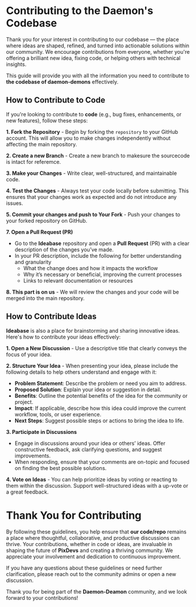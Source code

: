 # Contributing to the Daemon's Codebase

Thank you for your interest in contributing to our codebase — the place where ideas are shaped, refined, and turned into actionable solutions within our community. We encourage contributions from everyone, whether you're offering a brilliant new idea, fixing code, or helping others with technical insights.

This guide will provide you with all the information you need to contribute to **the codebase of daemon-demons** effectively.

## How to Contribute to Code

If you're looking to contribute to **code** (e.g., bug fixes, enhancements, or new features), follow these steps:

**1\. Fork the Repository** - Begin by forking the `repository` to your GitHub account. This will allow you to make changes independently without affecting the main repository.
    
**2\. Create a new Branch** - Create a new branch to makesure the sourcecode is intact for referemce.
    
**3\. Make your Changes** - Write clear, well-structured, and maintainable code.    

**4\. Test the Changes** - Always test your code locally before submitting. This ensures that your changes work as expected and do not introduce any issues.    

**5\. Commit your changes and push to Your Fork** - Push your changes to your forked repository on GitHub.
    
**7\. Open a Pull Request (PR)**
- Go to the **Ideabase** repository and open a **Pull Request** (PR) with a clear description of the changes you’ve made.
- In your PR description, include the following for better understanding and granularity
    - What the change does and how it impacts the workflow
    - Why it’s necessary or beneficial, improving the current processes
    - Links to relevant documentation or resources
        
**8\. This part is on us** - We will review the changes and your code will be merged into the main repository.
    

## How to Contribute Ideas

**Ideabase** is also a place for brainstorming and sharing innovative ideas. Here's how to contribute your ideas effectively:

**1\. Open a New Discussion** - Use a descriptive title that clearly conveys the focus of your idea.

**2\. Structure Your Idea** - When presenting your idea, please include the following details to help others understand and engage with it:
- **Problem Statement**: Describe the problem or need you aim to address.
- **Proposed Solution**: Explain your idea or suggestion in detail.
- **Benefits**: Outline the potential benefits of the idea for the community or project.
- **Impact**: If applicable, describe how this idea could improve the current workflow, tools, or user experience.
- **Next Steps**: Suggest possible steps or actions to bring the idea to life.

**3\. Participate in Discussions**
- Engage in discussions around your idea or others’ ideas. Offer constructive feedback, ask clarifying questions, and suggest improvements.
- When responding, ensure that your comments are on-topic and focused on finding the best possible solutions.

**4\. Vote on Ideas** - You can help prioritize ideas by voting or reacting to them within the discussion. Support well-structured ideas with a up-vote or a great feedback.


# Thank You for Contributing

By following these guidelines, you help ensure that **our code/repo** remains a place where thoughtful, collaborative, and productive discussions can thrive. Your contributions, whether in code or ideas, are invaluable in shaping the future of **PixDevs** and creating a thriving community. We appreciate your involvement and dedication to continuous improvement.

If you have any questions about these guidelines or need further clarification, please reach out to the community admins or open a new discussion.

Thank you for being part of the **Daemon-Deamon** community, and we look forward to your contributions!
